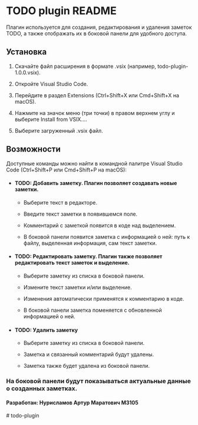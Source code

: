 # TODO plugin README

Плагин используется для создания, редактирования и удаления заметок TODO, а также отображать их в боковой панели для удобного доступа.


## Установка

1. Скачайте файл расширения в формате .vsix (например, todo-plugin-1.0.0.vsix).

2. Откройте Visual Studio Code.

3. Перейдите в раздел Extensions (Ctrl+Shift+X или Cmd+Shift+X на macOS).

4. Нажмите на значок меню (три точки) в правом верхнем углу и выберите Install from VSIX....

5. Выберите загруженный .vsix файл.

## Возможности

Доступные команды можно найти в командной палитре Visual Studio Code (Ctrl+Shift+P или Cmd+Shift+P на macOS):

 - #### TODO: Добавить заметку. Плагин позволяет создавать новые заметки.
    
    - Выберите текст в редакторе.

    - Введите текст заметки в появившемся поле.

    - Комментарий с заметкой появится в коде над выделением.

    - В боковой панели появится заметка с информацией о ней: путь к файлу, выделенная информация, сам текст заметки.

- #### TODO: Редактировать заметку. Плагин также позволяет редактировать текст заметок и выделение.

    - Выберите заметку из списка в боковой панели.

    - Измените текст заметки и/или выделение.

    - Изменения автоматически применятся к комментарию в коде.

    - В боковой панели заметка поменяется с обновленной информацией о ней.

- #### TODO: Удалить заметку

    - Выберите заметку из списка в боковой панели.

    - Заметка и связанный комментарий будут удалены.

    - Заметка также будет удалена из боковой панели.

### На боковой панели будут показываться актуальные данные о созданных заметках.

#### Разработан: Нурисламов Артур Маратович М3105 
#   t o d o - p l u g i n  
 